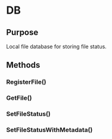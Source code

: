 # DB

## Purpose

Local file database for storing file status.

## Methods

### RegisterFile()

### GetFile()

### SetFileStatus()

### SetFileStatusWithMetadata()
